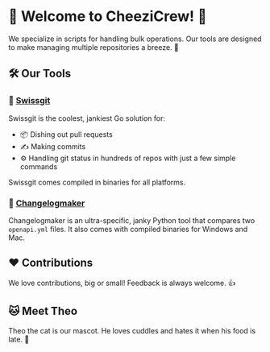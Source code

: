 # 🎉 Welcome to CheeziCrew! 🎉

We specialize in scripts for handling bulk operations. Our tools are designed to make managing multiple repositories a breeze. 🚀

## 🛠️ Our Tools

### 🧰 [Swissgit](https://github.com/CheeziCrew/Swissgit)
Swissgit is the coolest, jankiest Go solution for:
- 📦 Dishing out pull requests
- ✍️ Making commits
- ⚙️ Handling git status in hundreds of repos with just a few simple commands

Swissgit comes compiled in binaries for all platforms.

### 📝 [Changelogmaker](https://github.com/CheeziCrew/changelogmaker)
Changelogmaker is an ultra-specific, janky Python tool that compares two `openapi.yml` files. It also comes with compiled binaries for Windows and Mac.

## ❤️ Contributions
We love contributions, big or small! Feedback is always welcome. 👍

## 🐱 Meet Theo
Theo the cat is our mascot. He loves cuddles and hates it when his food is late. 🐾
